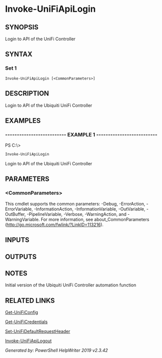 ﻿# Invoke-UniFiApiLogin

## SYNOPSIS
Login to API of the UniFi Controller

## SYNTAX

### Set 1
```
Invoke-UniFiApiLogin [<CommonParameters>]
```

## DESCRIPTION
Login to API of the Ubiquiti UniFi Controller

## EXAMPLES

### -------------------------- EXAMPLE 1 --------------------------
PS C:\\\>
```powershell
Invoke-UniFiApiLogin
```

Login to API of the Ubiquiti UniFi Controller

## PARAMETERS

### \<CommonParameters\>
This cmdlet supports the common parameters: -Debug, -ErrorAction, -ErrorVariable, -InformationAction, -InformationVariable, -OutVariable, -OutBuffer, -PipelineVariable, -Verbose, -WarningAction, and -WarningVariable. For more information, see about_CommonParameters (http://go.microsoft.com/fwlink/?LinkID=113216).

## INPUTS

## OUTPUTS

## NOTES

Initial version of the Ubiquiti UniFi Controller automation function

## RELATED LINKS

[Get-UniFiConfig]()

[Get-UniFiCredentials]()

[Set-UniFiDefaultRequestHeader]()

[Invoke-UniFiApiLogout]()


*Generated by: PowerShell HelpWriter 2019 v2.3.42*
